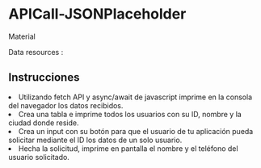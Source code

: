 <h1>APICall-JSONPlaceholder</h1>


<p>Material</p>
<p>Data resources :</p><a href https://jsonplaceholder.typicode.com/users></a>


<h2>Instrucciones</h2>
<li>Utilizando fetch API y async/await de javascript imprime en la consola del navegador los datos recibidos.</li>

<li>Crea una tabla e imprime todos los usuarios con su ID, nombre y la ciudad donde reside.</li>

<li>Crea un input con su botón para que el usuario de tu aplicación pueda solicitar mediante el ID los datos de un solo usuario. </li>
  
<li>Hecha la solicitud, imprime en pantalla el nombre y el teléfono del usuario solicitado.</li>
